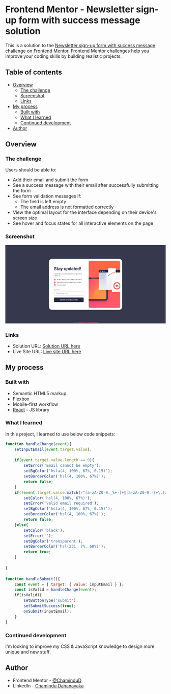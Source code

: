 # Frontend Mentor - Newsletter sign-up form with success message solution

This is a solution to the [Newsletter sign-up form with success message challenge on Frontend Mentor](https://www.frontendmentor.io/challenges/newsletter-signup-form-with-success-message-3FC1AZbNrv). Frontend Mentor challenges help you improve your coding skills by building realistic projects. 

## Table of contents

- [Overview](#overview)
  - [The challenge](#the-challenge)
  - [Screenshot](#screenshot)
  - [Links](#links)
- [My process](#my-process)
  - [Built with](#built-with)
  - [What I learned](#what-i-learned)
  - [Continued development](#continued-development)
- [Author](#author)

## Overview

### The challenge

Users should be able to:

- Add their email and submit the form
- See a success message with their email after successfully submitting the form
- See form validation messages if:
  - The field is left empty
  - The email address is not formatted correctly
- View the optimal layout for the interface depending on their device's screen size
- See hover and focus states for all interactive elements on the page

### Screenshot

![](./screenshot.jpeg)

### Links

- Solution URL: [Solution URL here]()
- Live Site URL: [Live site URL here]()

## My process

### Built with

- Semantic HTML5 markup
- Flexbox
- Mobile-first workflow
- [React](https://reactjs.org/) - JS library

### What I learned

In this project, I learned to use below code snippets:

```jsx
function handleChange(event){
    setInputEmail(event.target.value);

    if(event.target.value.length == 0){
        setError('Email cannot be empty');
        setBgColor('hsla(4, 100%, 67%, 0.15)');
        setBorderColor('hsl(4, 100%, 67%)');
        return false;
    }
    if(!event.target.value.match(/^[a-zA-Z0-9._%+-]+@[a-zA-Z0-9.-]+\.[a-zA-Z]{2,}$/)){
        setColor('hsl(4, 100%, 67%)');
        setError('Valid email required');
        setBgColor('hsla(4, 100%, 67%, 0.15)');
        setBorderColor('hsl(4, 100%, 67%)');
        return false;
    }else{
        setColor('black');
        setError('');
        setBgColor('transparent');
        setBorderColor('hsl(231, 7%, 60%)');
        return true;
    }
        
}

function handleSubmit(){
    const event = { target: { value: inputEmail } };
    const isValid = handleChange(event);
    if(isValid){
        setButtonType('submit');
        setSubmitSuccess(true);
        onSubmit(inputEmail);
    }
}
```

### Continued development

I'm looking to improve my CSS & JavaScript knowledge to design more unique and new stuff.

## Author

- Frontend Mentor - [@ChaminduD](https://www.frontendmentor.io/profile/ChaminduD)
- LinkedIn - [Chamindu Dahanayaka](https://www.linkedin.com/in/chamindudahanayaka/)